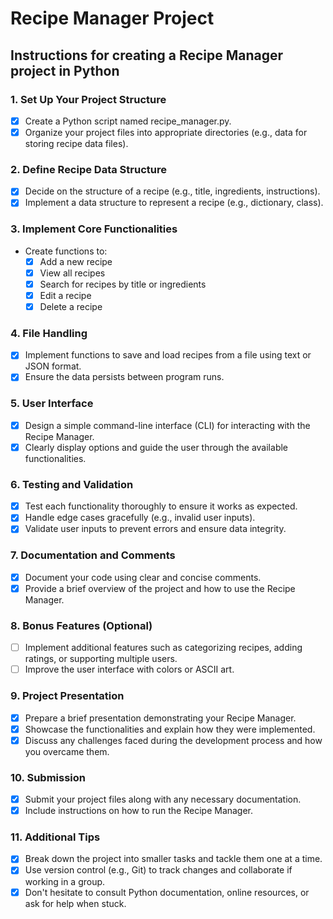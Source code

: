 # Recipe Manager Project

## Instructions for creating a Recipe Manager project in Python

### 1. Set Up Your Project Structure

- [x] Create a Python script named recipe_manager.py.
- [x] Organize your project files into appropriate directories (e.g., data for storing recipe data files).

### 2. Define Recipe Data Structure

- [x]  Decide on the structure of a recipe (e.g., title, ingredients, instructions).
- [x] Implement a data structure to represent a recipe (e.g., dictionary, class).

### 3. Implement Core Functionalities

- Create functions to:
  - [x] Add a new recipe
  - [x] View all recipes
  - [x] Search for recipes by title or ingredients
  - [x] Edit a recipe
  - [x] Delete a recipe

### 4. File Handling

- [x] Implement functions to save and load recipes from a file using text or JSON format.
- [x] Ensure the data persists between program runs.

### 5. User Interface

- [x] Design a simple command-line interface (CLI) for interacting with the Recipe Manager.
- [x] Clearly display options and guide the user through the available functionalities.

### 6. Testing and Validation

- [x] Test each functionality thoroughly to ensure it works as expected.
- [x] Handle edge cases gracefully (e.g., invalid user inputs).
- [x] Validate user inputs to prevent errors and ensure data integrity.

### 7. Documentation and Comments

- [x] Document your code using clear and concise comments.
- [x] Provide a brief overview of the project and how to use the Recipe Manager.

### 8. Bonus Features (Optional)

- [ ] Implement additional features such as categorizing recipes, adding ratings, or supporting multiple users.
- [ ] Improve the user interface with colors or ASCII art.

### 9. Project Presentation

- [x] Prepare a brief presentation demonstrating your Recipe Manager.
- [x] Showcase the functionalities and explain how they were implemented.
- [x] Discuss any challenges faced during the development process and how you overcame them.

### 10. Submission

- [x] Submit your project files along with any necessary documentation.
- [x] Include instructions on how to run the Recipe Manager.

### 11. Additional Tips

- [x] Break down the project into smaller tasks and tackle them one at a time.
- [x] Use version control (e.g., Git) to track changes and collaborate if working in a group.
- [x] Don't hesitate to consult Python documentation, online resources, or ask for help when stuck.
